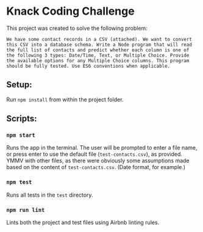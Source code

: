 # Knack Coding Challenge
This project was created to solve the following problem:
```
We have some contact records in a CSV (attached). We want to convert this CSV into a database schema. Write a Node program that will read the full list of contacts and predict whether each column is one of the following 3 types: Date/Time, Text, or Multiple Choice. Provide the available options for any Multiple Choice columns. This program should be fully tested. Use ES6 conventions when applicable.
```

## Setup:
Run `npm install` from within the project folder.


## Scripts:

### `npm start`
Runs the app in the terminal. The user will be prompted to enter a file name, or press enter to use the default file (`test-contacts.csv`), as
provided. YMMV with other files, as there were obviously some assumptions made based on the content of `test-contacts.csv`. (Date format, for example.)

### `npm test`
Runs all tests in the `test` directory.

### `npm run lint`
Lints both the project and test files using Airbnb linting rules.
